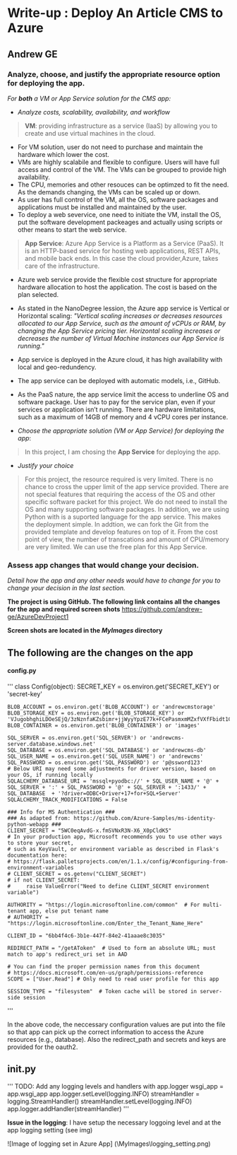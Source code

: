 # Write-up : Deploy An Article CMS to Azure

## Andrew GE

### Analyze, choose, and justify the appropriate resource option for deploying the app.

*For **both** a VM or App Service solution for the CMS app:*

- *Analyze costs, scalability, availability, and workflow*
> **VM**: providing infrastructure as a service (IaaS) by allowing you to create and use virtual machines in the cloud.
- For VM solution, user do not need to purchase and maintain the hardware which lower the cost. 
- VMs are highly scalabile and flexible to configure. Users will have full access and control of the VM. The VMs can be grouped to provide high availability. 
- The CPU, memories and other resouces can be optimzed to fit the need.  As the demands changing, the VMs can be scaled up or down.
- As user has full control of the VM, all the OS, software packages and applications must be installed and maintained by the user.
- To deploy a web severvice, one need to initiate the VM, install the OS, put the software development packeages and actually using scripts or other means to start the web service.

> **App Service**: Azure App Service is a Platform as a Service (PaaS). It is an HTTP-based service for hosting web applications, REST APIs, and mobile back ends.
In this case the cloud provider,Azure, takes care of the infrastructure.
 
- Azure web service provide the flexible cost structure for appropriate hardware allocation to host the application. The cost is based on the plan selected.
- As stated in the NanoDegree lession, the Azure app service is Vertical or Horizontal scaling: _"Vertical scaling increases or decreases resources allocated to our App Service, 
such as the amount of vCPUs or RAM, by changing the App Service pricing tier. Horizontal scaling increases or decreases the number of Virtual Machine instances our App Service is running."_
- App service is deployed in the Azure cloud, it has high availability with local and geo-redundency.
- The app service can be deployed with automatic models, i.e., GitHub. 
- As the PaaS nature, the app service limit the access to underline OS and software package. User has to pay for the service plan, even if your services or application isn’t running.
There are hardware limitations, such as a maximum of 14GB of memory and 4 vCPU cores per instance.

- *Choose the appropriate solution (VM or App Service) for deploying the app*:

> In this project, I am chosing the **App Service** for deploying the app.
 
- *Justify your choice*

> For this project, the resource required is very limited. There is no chance to cross the upper limit of the app service provided. There are not special features that requiring the 
access of the OS and other specific software packet for this project. We do not need to install the OS and many supporting software packages. In addition, we are using Python with is a suported
language for the app service. This makes the deployment simple. In addtion, we can fork the Git from the provided template and develop features on top of it. From the cost point of view, the 
number of transcations and amount of CPU/memory are very limited. We can use the free plan for this App Service. 


### Assess app changes that would change your decision.

*Detail how the app and any other needs would have to change for you to change your decision in the last section.* 

**The project is using GitHub. The following link contains all the changes for the app and required screen shots**
https://github.com/andrew-ge/AzureDevProject1

**Screen shots are located in the _MyImages_ directory**

## The following are the changes on the app 

#### config.py

'''
class Config(object):
    SECRET_KEY = os.environ.get('SECRET_KEY') or 'secret-key'

    BLOB_ACCOUNT = os.environ.get('BLOB_ACCOUNT') or 'andrewcmstorage'
    BLOB_STORAGE_KEY = os.environ.get('BLOB_STORAGE_KEY') or 'VJugobhghiLDOeSEjQ/3zNznfaKZsbimr+jjWyyYpzE77k+FCePasmxmMZxfVXfFbidt1C213UC03yaRiHld+w=='
    BLOB_CONTAINER = os.environ.get('BLOB_CONTAINER') or 'images'

    SQL_SERVER = os.environ.get('SQL_SERVER') or 'andrewcms-server.database.windows.net'
    SQL_DATABASE = os.environ.get('SQL_DATABASE') or 'andrewcms-db'
    SQL_USER_NAME = os.environ.get('SQL_USER_NAME') or 'andrewcms'
    SQL_PASSWORD = os.environ.get('SQL_PASSWORD') or 'p@ssword123'
    # Below URI may need some adjustments for driver version, based on your OS, if running locally
    SQLALCHEMY_DATABASE_URI = 'mssql+pyodbc://' + SQL_USER_NAME + '@' + SQL_SERVER + ':' + SQL_PASSWORD + '@' + SQL_SERVER + ':1433/' + SQL_DATABASE  + '?driver=ODBC+Driver+17+for+SQL+Server'
    SQLALCHEMY_TRACK_MODIFICATIONS = False

    ### Info for MS Authentication ###
    ### As adapted from: https://github.com/Azure-Samples/ms-identity-python-webapp ###
    CLIENT_SECRET = "5WC0eqAvdG-x.fmSVNxR3N-X6_X0pCldK5"
    # In your production app, Microsoft recommends you to use other ways to store your secret,
    # such as KeyVault, or environment variable as described in Flask's documentation here:
    # https://flask.palletsprojects.com/en/1.1.x/config/#configuring-from-environment-variables
    # CLIENT_SECRET = os.getenv("CLIENT_SECRET")
    # if not CLIENT_SECRET:
    #     raise ValueError("Need to define CLIENT_SECRET environment variable")

    AUTHORITY = "https://login.microsoftonline.com/common"  # For multi-tenant app, else put tenant name
    # AUTHORITY = "https://login.microsoftonline.com/Enter_the_Tenant_Name_Here"

    CLIENT_ID = "6bb4f4c6-3b1e-447f-84e2-41aaae8c3035"

    REDIRECT_PATH = "/getAToken"  # Used to form an absolute URL; must match to app's redirect_uri set in AAD

    # You can find the proper permission names from this document
    # https://docs.microsoft.com/en-us/graph/permissions-reference
    SCOPE = ["User.Read"] # Only need to read user profile for this app

    SESSION_TYPE = "filesystem"  # Token cache will be stored in server-side session

'''

In the above code, the neccessary configuration values are put into the file so that app can pick up the correct information to access the Azure resources (e.g., database). Also the 
redirect_path and secrets and keys are provided for the oauth2.

## __init__.py

'''
	TODO: Add any logging levels and handlers with app.logger
	wsgi_app = app.wsgi_app
	app.logger.setLevel(logging.INFO)
	streamHandler = logging.StreamHandler()
	streamHandler.setLevel(logging.INFO)
	app.logger.addHandler(streamHandler)
'''

**Issue in the logging**: I have setup the necessary loggoing level and at the app logging setting (see img)

![Image of logging set in Azure App] (\MyImages\logging_setting.png)